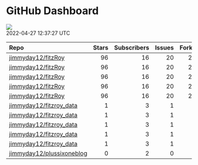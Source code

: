 GitHub Dashboard
================

![](https://github.com/jimmyday12/status/workflows/Render%20Status/badge.svg)  
2022-04-27 12:37:27 UTC

| Repo                                                                      | Stars | Subscribers | Issues | Forks | Status                                                                                                                                                                                | Commit                                                                                                                                                                               |
| :------------------------------------------------------------------------ | ----: | ----------: | -----: | ----: | :------------------------------------------------------------------------------------------------------------------------------------------------------------------------------------ | :----------------------------------------------------------------------------------------------------------------------------------------------------------------------------------- |
| [jimmyday12/fitzRoy](https://github.com/jimmyday12/fitzRoy)               |    96 |          16 |     20 |    23 | [![](https://github.com/jimmyday12/fitzRoy/workflows/R-CMD-check/badge.svg)](https://github.com/jimmyday12/fitzRoy/actions/runs/2227242961)                                           | <a href="https://github.com/jimmyday12/fitzRoy/commit/745887e8ee356c4d0b5b02a94386c5f8102c3ba8" title="updating github action for R checks">745887</a>                               |
| [jimmyday12/fitzRoy](https://github.com/jimmyday12/fitzRoy)               |    96 |          16 |     20 |    23 | [![](https://github.com/jimmyday12/fitzRoy/workflows/pkgdown/badge.svg)](https://github.com/jimmyday12/fitzRoy/actions/runs/2014075886)                                               | <a href="https://github.com/jimmyday12/fitzRoy/commit/745887e8ee356c4d0b5b02a94386c5f8102c3ba8" title="updating github action for R checks">745887</a>                               |
| [jimmyday12/fitzRoy](https://github.com/jimmyday12/fitzRoy)               |    96 |          16 |     20 |    23 | [![](https://github.com/jimmyday12/fitzRoy/workflows/Commands/badge.svg)](https://github.com/jimmyday12/fitzRoy/actions/runs/1870131980)                                              | <a href="https://github.com/jimmyday12/fitzRoy/commit/bd138244098b2528ecdc7802a5871a53c5b76bf2" title="updating roxygen return values to try fix pkgdown error">bd1382</a>           |
| [jimmyday12/fitzRoy](https://github.com/jimmyday12/fitzRoy)               |    96 |          16 |     20 |    23 | [![](https://github.com/jimmyday12/fitzRoy/workflows/Render%20README/badge.svg)](https://github.com/jimmyday12/fitzRoy/actions/runs/2014075891)                                       | <a href="https://github.com/jimmyday12/fitzRoy/commit/745887e8ee356c4d0b5b02a94386c5f8102c3ba8" title="updating github action for R checks">745887</a>                               |
| [jimmyday12/fitzRoy](https://github.com/jimmyday12/fitzRoy)               |    96 |          16 |     20 |    23 | [![](https://github.com/jimmyday12/fitzRoy/workflows/pages-build-deployment/badge.svg)](https://github.com/jimmyday12/fitzRoy/actions/runs/2014090683)                                | <a href="https://github.com/jimmyday12/fitzRoy/commit/57ae6e10760cc44acf13fe1a087bf69c06e71dd7" title="Built site for fitzRoy: 1.1.0.9000@745887e">57ae6e</a>                        |
| [jimmyday12/fitzroy\_data](https://github.com/jimmyday12/fitzroy_data)    |     1 |           3 |      1 |     0 | [![](https://github.com/jimmyday12/fitzroy_data/workflows/update%20data/badge.svg)](https://github.com/jimmyday12/fitzroy_data/actions/runs/30566608)                                 | <a href="https://github.com/jimmyday12/fitzroy_data/commit/513395df69da59ea026a522360ebf3542ef535b3" title="Merge branch 'master' of github.com:jimmyday12/fitzroy_data">513395</a>  |
| [jimmyday12/fitzroy\_data](https://github.com/jimmyday12/fitzroy_data)    |     1 |           3 |      1 |     0 | [![](https://github.com/jimmyday12/fitzroy_data/workflows/test%20script/badge.svg)](https://github.com/jimmyday12/fitzroy_data/actions/runs/30568704)                                 | <a href="https://github.com/jimmyday12/fitzroy_data/commit/d1eab30fb9dc7c6b4901b562cf4f2e9006812e67" title="fixing install line">d1eab3</a>                                          |
| [jimmyday12/fitzroy\_data](https://github.com/jimmyday12/fitzroy_data)    |     1 |           3 |      1 |     0 | [![](https://github.com/jimmyday12/fitzroy_data/workflows/schedule%20script/badge.svg)](https://github.com/jimmyday12/fitzroy_data/actions/runs/30568431)                             | <a href="https://github.com/jimmyday12/fitzroy_data/commit/f4691ba1420dbbbece8520463bc737a41826f7b6" title="testing">f4691b</a>                                                      |
| [jimmyday12/fitzroy\_data](https://github.com/jimmyday12/fitzroy_data)    |     1 |           3 |      1 |     0 | [![](https://github.com/jimmyday12/fitzroy_data/workflows/testing%20that%20R%20script%20runs/badge.svg)](https://github.com/jimmyday12/fitzroy_data/actions/runs/30651218)            | <a href="https://github.com/jimmyday12/fitzroy_data/commit/c043fd96eb1477958dfbbdc5bb160d6b99c45e4d" title="Update test_schedule.yml">c043fd</a>                                     |
| [jimmyday12/fitzroy\_data](https://github.com/jimmyday12/fitzroy_data)    |     1 |           3 |      1 |     0 | [![](https://github.com/jimmyday12/fitzroy_data/workflows/get%20new%20data/badge.svg)](https://github.com/jimmyday12/fitzroy_data/actions/runs/2227043160)                            | <a href="https://github.com/jimmyday12/fitzroy_data/commit/2725dc3c866d9adf229b84aa17dd4b2e739b225e" title="updating weekly_data_process">2725dc</a>                                 |
| [jimmyday12/plussixoneblog](https://github.com/jimmyday12/plussixoneblog) |     0 |           2 |      0 |     1 | [![](https://github.com/jimmyday12/plussixoneblog/workflows/Get%20new%20data%20and%20rebuild%20site/badge.svg)](https://github.com/jimmyday12/plussixoneblog/actions/runs/2220765465) | <a href="https://github.com/jimmyday12/plussixoneblog/commit/e67a3e3f6a7b68dcf8c810af48356068bf3e6ebb" title="Commit from GitHub Actions (Get new data and rebuild site)">e67a3e</a> |
